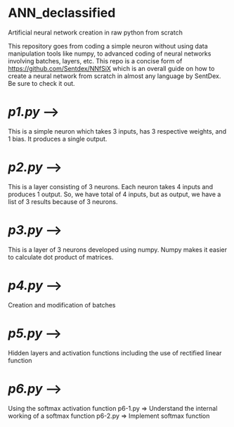 # ANN_declassified
Artificial neural network creation in raw python from scratch

This repository goes from coding a simple neuron without using data manipulation tools like numpy, to advanced coding of neural networks involving batches, layers, etc. This repo is a concise form of https://github.com/Sentdex/NNfSiX which is an overall guide on how to create a neural network from scratch in almost any language by SentDex. Be sure to check it out.

# _p1.py_ -->
This is a simple neuron which takes 3 inputs, has 3 respective weights, and 1 bias. It produces a single output.

# _p2.py_ -->
This is a layer consisting of 3 neurons. Each neuron takes 4 inputs and produces 1 output. So, we have total of 4 inputs, but as output, we have a list of 3 results because of 3 neurons.

# _p3.py_ -->
This is a layer of 3 neurons developed using numpy. Numpy makes it easier to calculate dot product of matrices.

# _p4.py_ -->
Creation and modification of batches

# _p5.py_ -->
Hidden layers and activation functions including the use of rectified linear function

# _p6.py_ -->
Using the softmax activation function
p6-1.py => Understand the internal working of a softmax function
p6-2.py => Implement softmax function